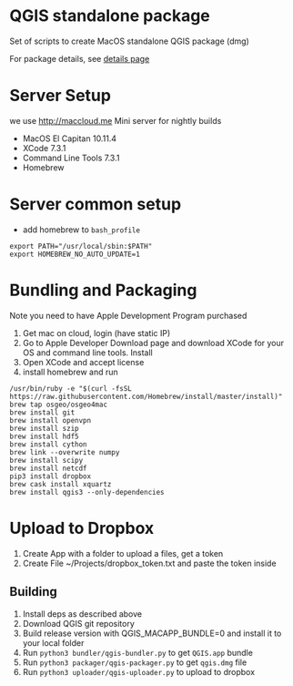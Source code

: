 # QGIS standalone package

Set of scripts to create MacOS standalone QGIS package (dmg)

For package details, see [details page](https://lutraconsulting.github.io/qgis-mac-packager/)

# Server Setup 

we use http://maccloud.me Mini server for nightly builds

- MacOS El Capitan 10.11.4
- XCode 7.3.1
- Command Line Tools 7.3.1
- Homebrew 

# Server common setup

- add homebrew to `bash_profile`
```
export PATH="/usr/local/sbin:$PATH"
export HOMEBREW_NO_AUTO_UPDATE=1
```


# Bundling and Packaging

Note you need to have Apple Development Program purchased

1. Get mac on cloud, login (have static IP)
2. Go to Apple Developer Download page and download XCode for your OS and command line tools. Install
3. Open XCode and accept license
4. install homebrew and run 
```
/usr/bin/ruby -e "$(curl -fsSL https://raw.githubusercontent.com/Homebrew/install/master/install)"
brew tap osgeo/osgeo4mac
brew install git
brew install openvpn
brew install szip
brew install hdf5
brew install cython
brew link --overwrite numpy
brew install scipy
brew install netcdf
pip3 install dropbox
brew cask install xquartz
brew install qgis3 --only-dependencies 
```

# Upload to Dropbox

1. Create App with a folder to upload a files, get a token
2. Create File ~/Projects/dropbox_token.txt and paste the token inside

## Building

1. Install deps as described above
2. Download QGIS git repository
3. Build release version with QGIS_MACAPP_BUNDLE=0 and install it to your local folder
4. Run `python3 bundler/qgis-bundler.py` to get `QGIS.app` bundle
5. Run `python3 packager/qgis-packager.py` to get `qgis.dmg` file
5. Run `python3 uploader/qgis-uploader.py` to upload to dropbox
